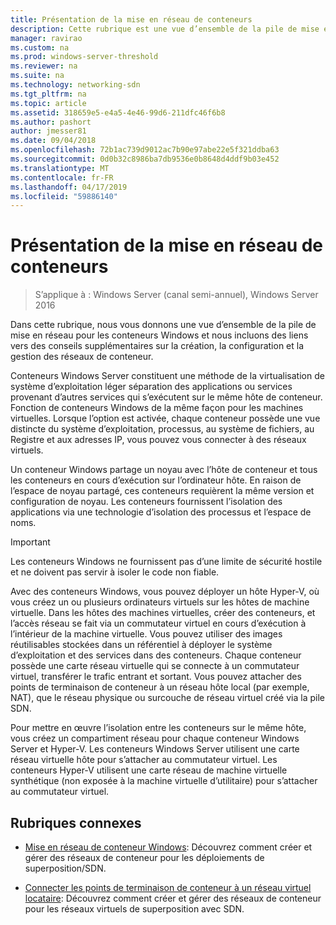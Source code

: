 ```yaml
---
title: Présentation de la mise en réseau de conteneurs
description: Cette rubrique est une vue d’ensemble de la pile de mise en réseau pour les conteneurs Windows et inclut des liens vers des conseils supplémentaires sur la création, la configuration et la gestion des réseaux de conteneur.
manager: ravirao
ms.custom: na
ms.prod: windows-server-threshold
ms.reviewer: na
ms.suite: na
ms.technology: networking-sdn
ms.tgt_pltfrm: na
ms.topic: article
ms.assetid: 318659e5-e4a5-4e46-99d6-211dfc46f6b8
ms.author: pashort
author: jmesser81
ms.date: 09/04/2018
ms.openlocfilehash: 72b1ac739d9012ac7b90e97abe22e5f321ddba63
ms.sourcegitcommit: 0d0b32c8986ba7db9536e0b8648d4ddf9b03e452
ms.translationtype: MT
ms.contentlocale: fr-FR
ms.lasthandoff: 04/17/2019
ms.locfileid: "59886140"
---
```

# <a name="container-networking-overview"></a>Présentation de la mise en réseau de conteneurs

>S’applique à : Windows Server (canal semi-annuel), Windows Server 2016

Dans cette rubrique, nous vous donnons une vue d’ensemble de la pile de mise en réseau pour les conteneurs Windows et nous incluons des liens vers des conseils supplémentaires sur la création, la configuration et la gestion des réseaux de conteneur.

Conteneurs Windows Server constituent une méthode de la virtualisation de système d’exploitation léger séparation des applications ou services provenant d’autres services qui s’exécutent sur le même hôte de conteneur. Fonction de conteneurs Windows de la même façon pour les machines virtuelles. Lorsque l’option est activée, chaque conteneur possède une vue distincte du système d’exploitation, processus, au système de fichiers, au Registre et aux adresses IP, vous pouvez vous connecter à des réseaux virtuels. 

Un conteneur Windows partage un noyau avec l’hôte de conteneur et tous les conteneurs en cours d’exécution sur l’ordinateur hôte. En raison de l’espace de noyau partagé, ces conteneurs requièrent la même version et configuration de noyau. Les conteneurs fournissent l’isolation des applications via une technologie d’isolation des processus et l’espace de noms.

>[!IMPORTANT]
>Les conteneurs Windows ne fournissent pas d’une limite de sécurité hostile et ne doivent pas servir à isoler le code non fiable. 

Avec des conteneurs Windows, vous pouvez déployer un hôte Hyper-V, où vous créez un ou plusieurs ordinateurs virtuels sur les hôtes de machine virtuelle. Dans les hôtes des machines virtuelles, créer des conteneurs, et l’accès réseau se fait via un commutateur virtuel en cours d’exécution à l’intérieur de la machine virtuelle. Vous pouvez utiliser des images réutilisables stockées dans un référentiel à déployer le système d’exploitation et des services dans des conteneurs. Chaque conteneur possède une carte réseau virtuelle qui se connecte à un commutateur virtuel, transférer le trafic entrant et sortant. Vous pouvez attacher des points de terminaison de conteneur à un réseau hôte local (par exemple, NAT), que le réseau physique ou surcouche de réseau virtuel créé via la pile SDN.

Pour mettre en œuvre l’isolation entre les conteneurs sur le même hôte, vous créez un compartiment réseau pour chaque conteneur Windows Server et Hyper-V. Les conteneurs Windows Server utilisent une carte réseau virtuelle hôte pour s’attacher au commutateur virtuel. Les conteneurs Hyper-V utilisent une carte réseau de machine virtuelle synthétique (non exposée à la machine virtuelle d’utilitaire) pour s’attacher au commutateur virtuel. 

## <a name="related-topics"></a>Rubriques connexes 

- [Mise en réseau de conteneur Windows](https://docs.microsoft.com/virtualization/windowscontainers/container-networking/architecture): Découvrez comment créer et gérer des réseaux de conteneur pour les déploiements de superposition/SDN.

- [Connecter les points de terminaison de conteneur à un réseau virtuel locataire](../../manage/Connect-container-endpoints-to-a-Tenant-Virtual-Network.md): Découvrez comment créer et gérer des réseaux de conteneur pour les réseaux virtuels de superposition avec SDN. 